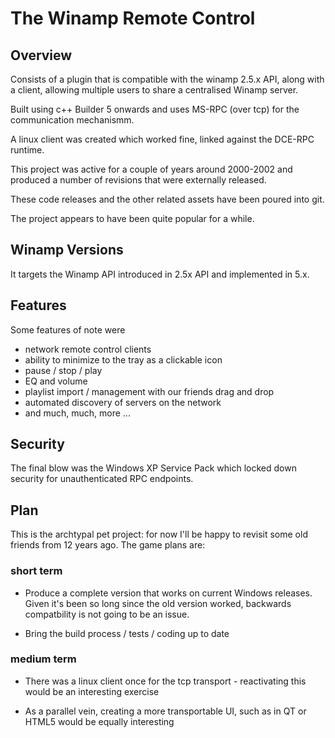 # The Winamp Remote Control

## Overview

Consists of a plugin that is compatible with the winamp 2.5.x API, along with a client, allowing multiple users to share a centralised Winamp server.

Built using c++ Builder 5 onwards and uses MS-RPC (over tcp) for the communication mechanismm.

A linux client was created which worked fine, linked against the DCE-RPC runtime.

This project was active for a couple of years around 2000-2002 and produced a number of revisions that were externally released.

These code releases and the other related assets have been poured into git.

The project appears to have been quite popular for a while.

## Winamp Versions

It targets the Winamp API introduced in 2.5x API and implemented in 5.x.
 
## Features

Some features of note were
 * network remote control clients
 * ability to minimize to the tray as a clickable icon
 * pause / stop / play
 * EQ and volume
 * playlist import / management with our friends drag and drop
 * automated discovery of servers on the network
 * and much, much, more ...

## Security
 The final blow was the Windows XP Service Pack which locked down security for unauthenticated RPC endpoints.

## Plan

 This is the archtypal pet project: for now I'll be happy to revisit some old friends from 12 years ago.
 The game plans are:
### short term 
* Produce a complete version that works on current Windows releases.
 Given it's been so long since the old version worked, backwards compatbility is not going to be an issue.

* Bring the build process / tests / coding  up to date

### medium term
* There was a linux client once for the tcp transport - reactivating this would be an interesting exercise                                                      

* As a parallel vein, creating a more transportable UI, such as in QT or HTML5 would be equally interesting 


